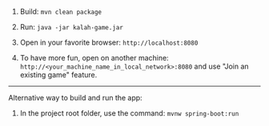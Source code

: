 1. Build:
  `mvn clean package`

2. Run:
  `java -jar kalah-game.jar`

3. Open in your favorite browser:
  `http://localhost:8080`

4. To have more fun, open on another machine:
  `http://<your_machine_name_in_local_network>:8080`
  and use "Join an existing game" feature.

----

Alternative way to build and run the app:

1. In the project root folder, use the command:
  `mvnw spring-boot:run`
